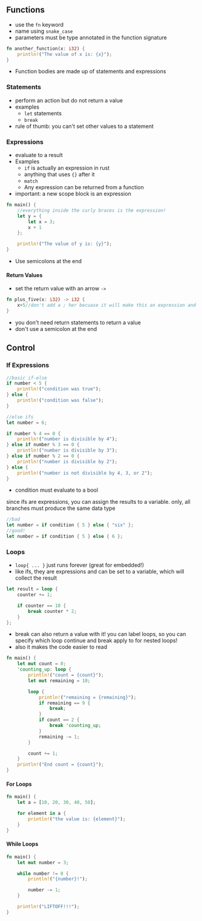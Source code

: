 ## Functions
- use the `fn` keyword
- name using `snake_case`
- parameters must be type annotated in the function signature
```Rust
fn another_function(x: i32) {
    println!("The value of x is: {x}");
}
```
- Function bodies are made up of statements and expressions
### Statements
- perform an action but do not return a value
- examples
	- `let` statements
	- `break`
- rule of thumb: you can't set other values to a statement
### Expressions
- evaluate to a result
- Examples
	- `if` is actually an expression in rust
	- anything that uses `{}` after it
	- `match`
	- Any expression can be returned from a function
- important: a new scope block is an expression
```Rust
fn main() {
	//everything inside the curly braces is the expression!
    let y = {
        let x = 3;
        x + 1
    };

    println!("The value of y is: {y}");
}
```
- Use semicolons at the end
#### Return Values
- set the return value with an arrow `->`
```Rust
fn plus_five(x: i32) -> i32 {
	x+5//don't add a ; her becuase it will make this an expression and we will get a compiler error
}
```
- you don't need return statements to return a value
- don't use a semicolon at the end
## Control 
### If Expressions
```Rust
//basic if-else
if number < 5 {
    println!("condition was true");
} else {
    println!("condition was false");
}

//else ifs
let number = 6;

if number % 4 == 0 {
    println!("number is divisible by 4");
} else if number % 3 == 0 {
    println!("number is divisible by 3");
} else if number % 2 == 0 {
    println!("number is divisible by 2");
} else {
    println!("number is not divisible by 4, 3, or 2");
}
```
- condition must evaluate to a bool

since ifs are expressions, you can assign the results to a variable. only, all branches must produce the same data type

```Rust
//bad
let number = if condition { 5 } else { "six" };
//good!
let number = if condition { 5 } else { 6 };
```

### Loops
- `loop{ ... }` just runs forever (great for embedded!)
- like ifs, they are expressions and can be set to a variable, which will collect the result
```Rust
let result = loop {
    counter += 1;

    if counter == 10 {
        break counter * 2;
    }
};
```

- break can also return a value with it!
you can label loops, so you can specify which loop continue and break apply to for nested loops!
- also it makes the code easier to read
```Rust
fn main() {
    let mut count = 0;
    'counting_up: loop {
        println!("count = {count}");
        let mut remaining = 10;

        loop {
            println!("remaining = {remaining}");
            if remaining == 9 {
                break;
            }
            if count == 2 {
                break 'counting_up;
            }
            remaining -= 1;
        }

        count += 1;
    }
    println!("End count = {count}");
}
```

#### For Loops
```Rust
fn main() {
    let a = [10, 20, 30, 40, 50];

    for element in a {
        println!("the value is: {element}");
    }
}
```

#### While Loops
```Rust
fn main() {
    let mut number = 3;

    while number != 0 {
        println!("{number}!");

        number -= 1;
    }

    println!("LIFTOFF!!!");
}
```